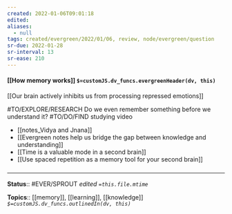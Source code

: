 ```yaml
---
created: 2022-01-06T09:01:18 
edited: 
aliases:
  - null
tags: created/evergreen/2022/01/06, review, node/evergreen/question
sr-due: 2022-01-28
sr-interval: 13
sr-ease: 210
---
```


#### [[How memory works]] `$=customJS.dv_funcs.evergreenHeader(dv, this)`

[[Our brain actively inhibits us from processing repressed emotions]]

#TO/EXPLORE/RESEARCH Do we even remember something before we understand it?
#TO/DO/FIND studying video
- [[notes_Vidya and Jnana]]
- [[Evergreen notes help us bridge the gap between knowledge and understanding]]
- [[Time is a valuable mode in a second brain]]
- [[Use spaced repetition as a memory tool for your second brain]]

### <hr class="footnote"/>

**Status**:: #EVER/SPROUT
*edited `=this.file.mtime`*

**Topics**:: [[memory]], [[learning]], [[knowledge]]
*`$=customJS.dv_funcs.outlinedIn(dv, this)`*


